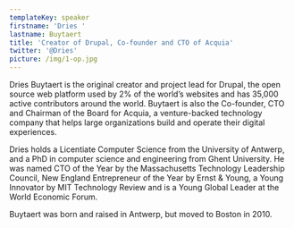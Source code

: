 ```yaml
---
templateKey: speaker
firstname: 'Dries '
lastname: Buytaert
title: 'Creator of Drupal, Co-founder and CTO of Acquia'
twitter: '@Dries'
picture: /img/1-op.jpg
---
```

Dries Buytaert is the original creator and project lead for Drupal, the open source web platform used by 2% of the world’s websites and has 35,000 active contributors around the world. Buytaert is also the Co-founder, CTO and Chairman of the Board for Acquia, a venture-backed technology company that helps large organizations build and operate their digital experiences.  



Dries holds a Licentiate Computer Science from the University of Antwerp, and a PhD in computer science and engineering from Ghent University.  He was named CTO of the Year by the Massachusetts Technology Leadership Council, New England Entrepreneur of the Year by Ernst & Young, a Young Innovator by MIT Technology Review and is a Young Global Leader at the World Economic Forum. 



Buytaert was born and raised in Antwerp, but moved to Boston in 2010.
